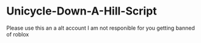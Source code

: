 # Unicycle-Down-A-Hill-Script
Please use this an a alt account I am not responible for you getting banned of roblox
